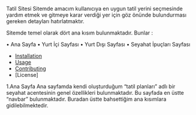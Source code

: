 Tatil Sitesi
Sitemde amacım kullanıcıya en uygun tatil yerini seçmesinde yardım etmek ve gitmeye karar verdiği yer için göz önünde bulundurması gereken detayları hatırlatmaktır.

Sitemde temel olarak dört ana kısım bulunmaktadır. Bunlar :

• Ana Sayfa
• Yurt İçi Sayfası
• Yurt Dışı Sayfası
• Seyahat İpuçları Sayfası

- [Installation](#installation)
- [Usage](#usage)
- [Contributing](#contributing)
- [License]

1.Ana Sayfa
Ana sayfamda kendi oluşturduğum “tatil planları” adlı bir seyahat acentesinin genel özellikleri bulunmaktadır. Bu sayfada en üstte “navbar” bulunmaktadır. Buradan üstte bahsettiğim ana kısımlara gidilebilmektedir.
